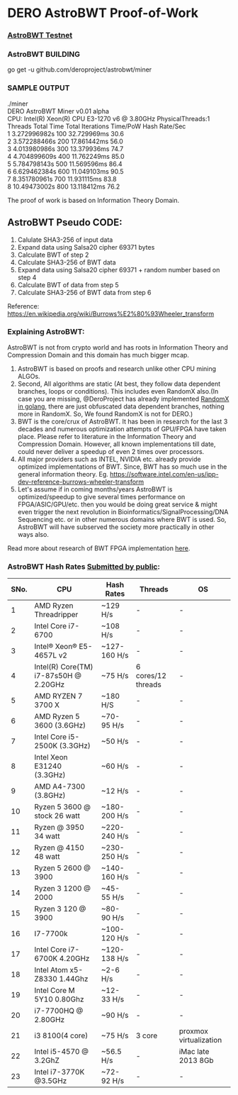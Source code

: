 DERO AstroBWT Proof-of-Work
============================  

### [AstroBWT Testnet](https://github.com/deroproject/derosuite_AstroBWT_testnet)

### AstroBWT BUILDING  
go get -u github.com/deroproject/astrobwt/miner  

### SAMPLE OUTPUT  
./miner  
DERO AstroBWT Miner v0.01 alpha  
CPU: Intel(R) Xeon(R) CPU E3-1270 v6 @ 3.80GHz    PhysicalThreads:1  
             Threads           Total Time     Total Iterations            Time/PoW         Hash Rate/Sec  
                   1         3.272996982s                  100          32.729969ms                 30.6  
                   2         3.572288466s                  200          17.861442ms                 56.0  
                   3         4.013980986s                  300          13.379936ms                 74.7  
                   4         4.704899609s                  400          11.762249ms                 85.0  
                   5         5.784798143s                  500          11.569596ms                 86.4  
                   6         6.629462384s                  600          11.049103ms                 90.5  
                   7         8.351780961s                  700          11.931115ms                 83.8  
                   8         10.49473002s                  800          13.118412ms                 76.2  
   


The proof of work is based on Information Theory Domain.  
## AstroBWT Pseudo CODE:  
1. Calulate SHA3-256 of input data
2. Expand data using Salsa20  cipher  69371  bytes
3. Calculate BWT of step 2
4. Calculate SHA3-256 of BWT data
5. Expand data using Salsa20  cipher  69371  + random number based on step 4
6. Calculate BWT of data from step 5
7. Calculate SHA3-256 of BWT data from step 6



Reference: https://en.wikipedia.org/wiki/Burrows%E2%80%93Wheeler_transform

### Explaining AstroBWT:
AstroBWT is not from crypto world and has roots in Information Theory and Compression Domain and this domain has much bigger mcap.  

1. AstroBWT is based on proofs and research unlike other CPU mining ALGOs.  
1. Second, All algorithms are static (At best, they follow data dependent branches, loops or conditions). This includes even RandomX also.(In case you are missing, @DeroProject has already implemented [RandomX in golang](https://git.dero.io/DERO_Foundation/RandomX), there are just obfuscated data dependent branches, nothing more in RandomX. So, We found RandomX is not for DERO.)  
1. BWT is the core/crux of AstroBWT. It has been in research for the last 3 decades and numerous optimization attempts of GPU/FPGA  have taken place. Please refer to literature in the Information Theory and Compression Domain. However, all known implementations till date, could never deliver a speedup of even 2 times over processors.  
1. All major providers such as INTEL, NVIDIA etc. already provide optimized implementations of BWT. Since, BWT has so much use in the general information theory. Eg. https://software.intel.com/en-us/ipp-dev-reference-burrows-wheeler-transform  
1. Let's assume if in coming months/years AstroBWT is optimized/speedup to give several times performance on FPGA/ASIC/GPU/etc. then you would be doing great service & might even trigger the next revolution in Bioinformatics/SignalProcessing/DNA Sequencing etc. or in other numerous domains where BWT is used. So, AstroBWT will have subserved the society more practically in other ways also.

Read more about research of BWT FPGA implementation [here](http://www.sfu.ca/~zhenman/files/C16-FCCM2019-BWT.pdf).

### AstroBWT Hash Rates [Submitted by public](https://github.com/deroproject/astrobwt/issues/2):  
|SNo.| 	CPU  |Hash Rates |Threads |	OS |  
|------|-------|--------|-------|---|  
| 1| AMD Ryzen Threadripper |  ~129 H/s|-|-|  
| 2| Intel Core i7-6700 |   ~108 H/s|-|-|  
| 3| Intel® Xeon® E5-4657L v2 | ~127-160 H/s|-|-|  
| 4| Intel(R) Core(TM) i7-87s50H @ 2.20GHz |     ~75 H/s | 6 cores/12 threads|-|  
| 5| AMD RYZEN 7 3700 X | ~180 H/S|-|-|  
| 6| AMD Ryzen 5 3600 (3.6GHz) | ~70-95 H/s|-|-|  
| 7|  Intel Core i5-2500K (3.3GHz)   |    ~50 H/s|-|-|  
| 8|  Intel Xeon E31240 (3.3GHz)  |    ~60 H/s|-|-|  
| 9|   AMD A4-7300 (3.8GHz)  |    ~12 H/s |-|-|  
| 10|   Ryzen 5 3600 @ stock 26 watt  |   ~180-200 H/s  |-|-|  
| 11|    Ryzen @ 3950 34 watt  |    ~220-240 H/s |-|-|  
| 12|    Ryzen @ 4150 48 watt  |    ~230-250 H/s |-|-|  
| 13|   Ryzen 5 2600 @ 3900   |   ~140-160 H/s |-|-|  
| 14|    Ryzen 3 1200 @ 2000  |   ~45-55 H/s  |-|-|  
| 15|    Ryzen 3 120 @ 3900   |   ~80-90 H/s |-|-|  
| 16|   I7-7700k   |    ~100-120 H/s |-|-|  
| 17|   Intel Core i7-6700K 4.20GHz|     ~120-138 H/s   |-|-|  
| 18|   Intel Atom x5-Z8330  1.44Ghz   |    ~2-6 H/s |-|-|  
| 19|    Intel Core M 5Y10  0.80Ghz  |    ~12-33 H/s  |-|-|  
| 20|   i7-7700HQ @ 2.80GHz  |    ~90 H/s |-|-|  
| 21| i3 8100(4 core)  |    ~75 H/s |3 core|proxmox virtualization|  
| 22|  Intel i5-4570 @ 3.2GhZ  |    ~56.5 H/s |-|iMac late 2013 8Gb|  
| 23|   Intel i7-3770K @3.5GHz |    ~72-92 H/s |-|-|  


